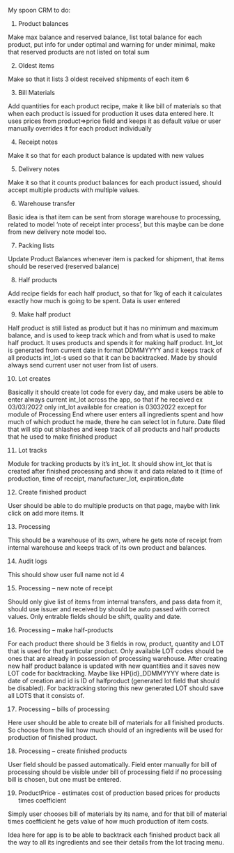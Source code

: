My spoon CRM to do:

1.	Product balances 
      
Make max balance and reserved balance, list total balance for each product, put info for under optimal and warning for under minimal, make that reserved products are not listed on total sum 

2.	Oldest items	
      
Make so that it lists 3 oldest received shipments of each item	6

3.	Bill Materials	
      
Add quantities for each product recipe, make it like bill of materials so that when each product is issued for production it uses data entered here. It uses prices from product=>price field and keeps it as default value or user manually overrides it for each product individually

4.	Receipt notes	
      
Make it so that for each product balance is updated with new values

5.	Delivery notes	
      
Make it so that it counts product balances for each product issued, should accept multiple products with multiple values.

6.	Warehouse transfer	
      
Basic idea is that item can be sent from storage warehouse to processing, related to model ‘note of receipt inter process’, but this maybe can be done from new delivery note model too.

7.	Packing lists	
      
Update Product Balances whenever item is packed for shipment, that items should be reserved (reserved balance)

8.	Half products	
      
Add recipe fields for each half product, so that for 1kg of each it calculates exactly how much is going to be spent. Data is user entered

9.	Make half product	
      
Half product is still listed as product but it has no minimum and maximum balance, and is used to keep track which and from what is used to make half product. It uses products and spends it for making half product. Int_lot is generated from current date in format DDMMYYYY and it keeps track of all products int_lot-s used so that it can be backtracked. Made by should always send current user not user from list of users.

10.	Lot creates	
       
Basically it should create lot code for every day, and make users be able to enter always current int_lot across the app, so that if he received ex 03/03/2022 only int_lot available for creation is 03032022 except for module of Processing End where user enters all ingredients spent and how much of which product he made, there he can select lot in future. Date filed that will stip out shlashes and keep track of all products and half products that he used to make finished product

11.	Lot tracks	
       
Module for tracking products by it’s int_lot. It should show int_lot that is created after finished processing and show it and data related to it (time of production, time of receipt, manufacturer_lot, expiration_date

12.	Create finished product	
       
User should be able to do multiple products on that page, maybe with link click on add more items. It 

13.	Processing	
       
This should be a warehouse of its own, where he gets note of receipt from internal warehouse and keeps track of its own product and balances.

14.	Audit logs	
       
This should show user full name not id	4

15.	Processing – new note of receipt	
       
Should only give list of items from internal transfers, and pass data from it, should use issuer and received by should be auto passed with correct values. Only entrable fields should be shift, quality and date.

16.	Processing – make half-products	
       
For each product there should be 3 fields in row, product, quantity and LOT that is used for that particular product. Only available LOT codes should be ones that are already in possession of processing warehouse. After creating new half product balance is updated with new quantities and it saves new LOT code for backtracking. Maybe like HP{id}_DDMMYYYY where date is date of creation and id is ID of halfproduct (generated lot field that should be disabled). For backtracking storing this new generated LOT should save all LOTS that it consists of. 

17.	Processing – bills of processing	
       
Here user should be able to create bill of materials for all finished products. So choose from the list how much should of an ingredients will be used for production of finished product.

18.	Processing – create finished products	
       
User field should be passed automatically. Field enter manually for bill of processing should be visible under bill of processing field if no processing bill is chosen, but one must be entered.

19. ProductPrice - estimates cost of production based prices for products times coefficient

Simply user chooses bill of materials by its name, and for that bill of material times coefficient he gets value of how much production of item costs.

Idea here for app is to be able to backtrack each finished product back all the way to all its ingredients and see their details from the lot tracing menu.
